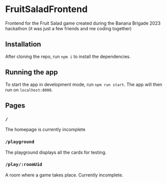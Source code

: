 # FruitSaladFrontend
Frontend for the Fruit Salad game created during the Banana Brigade 2023 hackathon (it was just a few friends and me coding together)

## Installation
After cloning the repo, run `npm i` to install the dependencies.

## Running the app
To start the app in development mode, run `npm run start`. The app will then run on `localhost:8000`.

## Pages
### `/`
The homepage is currently incomplete

### `/playground`
The playground displays all the cards for testing.

### `/play/:roomUid`
A room where a game takes place. Currently incomplete.
